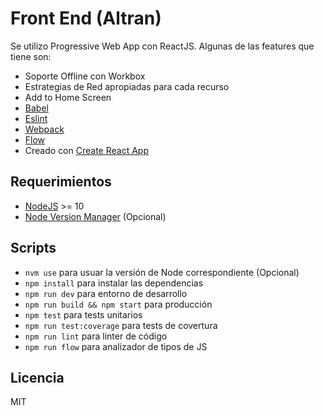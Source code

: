 # Front End (Altran)

Se utilizo Progressive Web App con ReactJS. Algunas de las features que tiene son:

* Soporte Offline con Workbox
* Estrategias de Red apropiadas para cada recurso
* Add to Home Screen
* [Babel](https://babeljs.io)
* [Eslint](https://eslint.org)
* [Webpack](https://webpack.js.org)
* [Flow](https://flow.org/)
* Creado con [Create React App](https://github.com/facebookincubator/create-react-app)

## Requerimientos

* [NodeJS](https://nodejs.org/en) >= 10
* [Node Version Manager](https://github.com/creationix/nvm) (Opcional)

## Scripts

* `nvm use` para usuar la versión de Node correspondiente (Opcional)
* `npm install` para instalar las dependencias
* `npm run dev` para entorno de desarrollo
* `npm run build && npm start` para producción
* `npm test` para tests unitarios
* `npm run test:coverage` para tests de covertura
* `npm run lint` para linter de código
* `npm run flow` para analizador de tipos de JS

## Licencia

MIT

